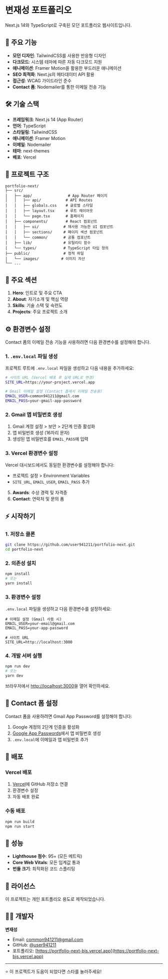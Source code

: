 # 변재성 포트폴리오

Next.js 14와 TypeScript로 구축된 모던 포트폴리오 웹사이트입니다.

## 🚀 주요 기능

- **모던 디자인**: TailwindCSS를 사용한 반응형 디자인
- **다크모드**: 시스템 테마에 따른 자동 다크모드 지원
- **애니메이션**: Framer Motion을 활용한 부드러운 애니메이션
- **SEO 최적화**: Next.js의 메타데이터 API 활용
- **접근성**: WCAG 가이드라인 준수
- **Contact 폼**: Nodemailer를 통한 이메일 전송 기능

## 🛠 기술 스택

- **프레임워크**: Next.js 14 (App Router)
- **언어**: TypeScript
- **스타일링**: TailwindCSS
- **애니메이션**: Framer Motion
- **이메일**: Nodemailer
- **테마**: next-themes
- **배포**: Vercel

## 📁 프로젝트 구조

```
portfolio-next/
├── src/
│   ├── app/                # App Router 페이지
│   │   ├── api/           # API Routes
│   │   ├── globals.css    # 글로벌 스타일
│   │   ├── layout.tsx     # 루트 레이아웃
│   │   └── page.tsx       # 홈페이지
│   ├── components/        # React 컴포넌트
│   │   ├── ui/           # 재사용 가능한 UI 컴포넌트
│   │   ├── sections/     # 페이지 섹션 컴포넌트
│   │   └── common/       # 공통 컴포넌트
│   ├── lib/              # 유틸리티 함수
│   └── types/            # TypeScript 타입 정의
├── public/               # 정적 파일
│   └── images/          # 이미지 자산
└── ...
```

## 🎨 주요 섹션

1. **Hero**: 인트로 및 주요 CTA
2. **About**: 자기소개 및 핵심 역량
3. **Skills**: 기술 스택 및 숙련도
4. **Projects**: 주요 프로젝트 소개

## ⚙️ 환경변수 설정

Contact 폼의 이메일 전송 기능을 사용하려면 다음 환경변수를 설정해야 합니다.

### 1. `.env.local` 파일 생성

프로젝트 루트에 `.env.local` 파일을 생성하고 다음 내용을 추가하세요:

```bash
# 사이트 URL (Vercel 배포 후 실제 URL로 변경)
SITE_URL=https://your-project.vercel.app

# Gmail 이메일 설정 (Contact 폼에서 이메일 전송용)
EMAIL_USER=common941211@gmail.com
EMAIL_PASS=your-gmail-app-password
```

### 2. Gmail 앱 비밀번호 생성

1. Gmail 계정 설정 > 보안 > 2단계 인증 활성화
2. 앱 비밀번호 생성 (16자리 문자)
3. 생성된 앱 비밀번호를 `EMAIL_PASS`에 입력

### 3. Vercel 환경변수 설정

Vercel 대시보드에서도 동일한 환경변수를 설정해야 합니다:
- 프로젝트 설정 > Environment Variables
- `SITE_URL`, `EMAIL_USER`, `EMAIL_PASS` 추가
5. **Awards**: 수상 경력 및 자격증
6. **Contact**: 연락처 및 문의 폼

## ⚡ 시작하기

### 1. 저장소 클론

```bash
git clone https://github.com/user941211/portfolio-next.git
cd portfolio-next
```

### 2. 의존성 설치

```bash
npm install
# 또는
yarn install
```

### 3. 환경변수 설정

`.env.local` 파일을 생성하고 다음 환경변수를 설정하세요:

```env
# 이메일 설정 (Gmail 사용 시)
EMAIL_USER=your-email@gmail.com
EMAIL_PASS=your-app-password

# 사이트 URL
SITE_URL=http://localhost:3000
```

### 4. 개발 서버 실행

```bash
npm run dev
# 또는
yarn dev
```

브라우저에서 [http://localhost:3000](http://localhost:3000)을 열어 확인하세요.

## 📧 Contact 폼 설정

Contact 폼을 사용하려면 Gmail App Password를 설정해야 합니다:

1. Google 계정의 2단계 인증을 활성화
2. [Google App Passwords](https://myaccount.google.com/apppasswords)에서 앱 비밀번호 생성
3. `.env.local`에 이메일과 앱 비밀번호 추가

## 🚀 배포

### Vercel 배포

1. [Vercel](https://vercel.com)에 GitHub 저장소 연결
2. 환경변수 설정
3. 자동 배포 완료

### 수동 배포

```bash
npm run build
npm run start
```

## 🎯 성능

- **Lighthouse 점수**: 95+ (모든 메트릭)
- **Core Web Vitals**: 모든 임계값 통과
- **번들 크기**: 최적화된 코드 스플리팅

## 📝 라이선스

이 프로젝트는 개인 포트폴리오 용도로 제작되었습니다.

## 👨‍💻 개발자

**변재성**
- Email: common941211@gmail.com
- GitHub: [@user941211](https://github.com/user941211)
- 포트폴리오: [https://portfolio-next-bjs.vercel.app](https://portfolio-next-bjs.vercel.app)

---

⭐ 이 프로젝트가 도움이 되었다면 스타를 눌러주세요!
